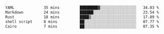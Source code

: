 <!--START_SECTION:waka-->

```txt
YAML             35 mins         ████████▓░░░░░░░░░░░░░░░░   34.03 %
Markdown         24 mins         ██████░░░░░░░░░░░░░░░░░░░   23.54 %
Rust             18 mins         ████▒░░░░░░░░░░░░░░░░░░░░   17.89 %
shell script     8 mins          ██░░░░░░░░░░░░░░░░░░░░░░░   07.77 %
Cairo            7 mins          ██░░░░░░░░░░░░░░░░░░░░░░░   07.35 %
```

<!--END_SECTION:waka-->